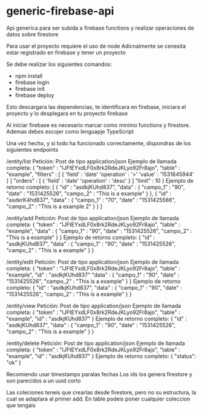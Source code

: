 # generic-firebase-api
Api generica para ser subida a firebase functions y realizar operaciones de datos sobre firestore

Para usar el proyecto requiere el uso de node
Adicnalmente se cenesita estar registrado en firebase y tener un proyecto

Se debe realizar los siguientes comandos:
* npm install
* firebase login
* firebase init
* firebase deploy

Esto descargara las dependencias, te identificara en firebase, iniciara el proyecto y lo desplegara en tu proyecto firebase

Al iniciar firebase es necesario marcar como minimo functions y firestore. Ademas debes escojer como lenguapje TypeScript

Una vez hecho, y si todo ha funcionado correctamente, dispondras de los siguientes endpoints

/entity/list
Petición: Post de tipo application/json
Ejemplo de llamada completa:
{
	"token" : "lJFtEYxdLF0x8rk2RdeJKLyo92Fr8ajo",
	"table" : "example",
	"filters" : [
        {
            'field' : 'date'
            'operation' : '>'
            'value' : '1531645944'
        }
    ]
	"orders" : [
        {
            'field' : 'date'
            'operation' : 'desc'
        }
	]
	"limit" : 10
}
Ejemplo de retorno completo:
[
{
	"id" : "asdkjKUhd837",
	"data" : {
		"campo_1" : "90",
		"date" : "1531425526",
		"campo_2" : "This is a example"
	}
},
{
	"id" : "asderK4hd837",
	"data" : {
		"campo_1" : "70",
		"date" : "1531425566",
		"campo_2" : "This is a example 2"
	}
}
]

/entity/add
Petición: Post de tipo application/json
Ejemplo de llamada completa:
{
	"token" : "lJFtEYxdLF0x8rk2RdeJKLyo92Fr8ajo",
	"table" : "example",
	"data" : {
		"campo_1" : "90",
		"date" : "1531425526",
		"campo_2" : "This is a example"
	}
}
Ejemplo de retorno completo:
{
	"id" : "asdkjKUhd837",
	"data" : {
		"campo_1" : "90",
		"date" : "1531425526",
		"campo_2" : "This is a example"
	}
}

/entity/edit
Petición: Post de tipo application/json
Ejemplo de llamada completa:
{
	"token" : "lJFtEYxdLF0x8rk2RdeJKLyo92Fr8ajo",
	"table" : "example",
	"id" : "asdkjKUhd837"
	"data" : {
		"campo_1" : "90",
		"date" : "1531425526",
		"campo_2" : "This is a example"
	}
}
Ejemplo de retorno completo:
{
	"id" : "asdkjKUhd837",
	"data" : {
		"campo_1" : "90",
		"date" : "1531425526",
		"campo_2" : "This is a example"
	}
}

/entity/view
Petición: Post de tipo application/json
Ejemplo de llamada completa:
{
	"token" : "lJFtEYxdLF0x8rk2RdeJKLyo92Fr8ajo",
	"table" : "example",
	"id" : "asdkjKUhd837"
}
Ejemplo de retorno completo:
{
	"id" : "asdkjKUhd837",
	"data" : {
		"campo_1" : "90",
		"date" : "1531425526",
		"campo_2" : "This is a example"
	}
}

/entity/delete
Petición: Post de tipo application/json
Ejemplo de llamada completa:
{
	"token" : "lJFtEYxdLF0x8rk2RdeJKLyo92Fr8ajo",
	"table" : "example",
	"id" : "asdkjKUhd837"
}
Ejemplo de retorno completo:
{
    "status": "ok"
}

Recomiendo usar timestamps paralas fechas
Los ids los genera firestore y son parecidos a un uuid corto

Las coleciones teneis que crearlas desde firestore, pero no su estructura, la cual se adaptara al primer add.
En table podeis poner cualquier coleccion que tengais
